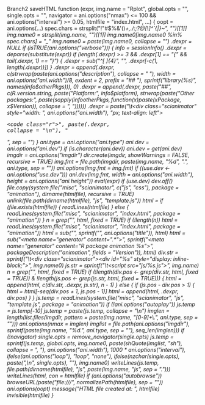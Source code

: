 Branch2
saveHTML
function (expr, img.name = "Rplot", global.opts = "", single.opts = "", 
    navigator = ani.options("nmax") <= 100 && ani.options("interval") >= 
        0.05, htmlfile = "index.html", ...) 
{
    oopt = ani.options(...)
    spec.chars = strsplit("!\"#$%&'()*+,./:;?@[\\]^`{|}~", "")[[1]]
    img.name0 = strsplit(img.name, "")[[1]]
    img.name0[img.name0 %in% spec.chars] = "_"
    img.name0 = paste(img.name0, collapse = "")
    .dexpr = NULL
    if (isTRUE(ani.options("verbose"))) {
        info = sessionInfo()
        .dexpr = deparse(substitute(expr))
        if (length(.dexpr) >= 3 && .dexpr[1] == "{" && tail(.dexpr, 
            1) == "}") {
            .dexpr = sub("^[ ]{4}", "", .dexpr[-c(1, length(.dexpr))])
        }
        .dexpr = append(.dexpr, c(strwrap(paste(ani.options("description"), 
            collapse = " "), width = ani.options("ani.width")/8, 
            exdent = 2, prefix = "## "), sprintf("library(%s)", 
            names(info$otherPkgs))), 0)
        .dexpr = append(.dexpr, paste("##", c(R.version.string, 
            paste("Platform:", info$platform), strwrap(paste("Other packages:", 
                paste(sapply(info$otherPkgs, function(x) paste(x$Package, 
                  x$Version)), collapse = ", "))))))
        .dexpr = paste("\t<div class=\"scianimator\" style=\"width: ", 
            ani.options("ani.width"), "px; text-align: left\"><pre><code class=\"r\">", 
            paste(.dexpr, collapse = "\n"), "</code></pre></div>", 
            sep = "")
    }
    ani.type = ani.options("ani.type")
    ani.dev = ani.options("ani.dev")
    if (is.character(ani.dev)) 
        ani.dev = get(ani.dev)
    imgdir = ani.options("imgdir")
    dir.create(imgdir, showWarnings = FALSE, recursive = TRUE)
    img.fmt = file.path(imgdir, paste(img.name, "%d", ".", ani.type, 
        sep = ""))
    ani.options(img.fmt = img.fmt)
    if ((use.dev <- ani.options("use.dev"))) 
        ani.dev(img.fmt, width = ani.options("ani.width"), height = ani.options("ani.height"))
    eval(expr)
    if (use.dev) 
        dev.off()
    file.copy(system.file("misc", "scianimator", c("js", "css"), 
        package = "animation"), dirname(htmlfile), recursive = TRUE)
    unlink(file.path(dirname(htmlfile), "js", "template.js"))
    html = if (file.exists(htmlfile)) {
        readLines(htmlfile)
    }
    else {
        readLines(system.file("misc", "scianimator", "index.html", 
            package = "animation"))
    }
    n = grep("<!-- highlight R code -->", html, fixed = TRUE)
    if (!length(n)) 
        html = readLines(system.file("misc", "scianimator", "index.html", 
            package = "animation"))
    html = sub("<title>.*</title>", sprintf("<title>%s</title>", 
        ani.options("title")), html)
    html = sub("<meta name=\"generator\" content=\".*\">", sprintf("<meta name=\"generator\" content=\"R package animation %s\">", 
        packageDescription("animation", fields = "Version")), 
        html)
    div.str = sprintf("\t<div class=\"scianimator\"><div id=\"%s\" style=\"display: inline-block;\"></div></div>", 
        img.name0)
    js.str = sprintf("\t<script src=\"js/%s.js\"></script>", 
        img.name)
    n = grep("<!-- highlight R code -->", html, fixed = TRUE)
    if (!length(div.pos <- grep(div.str, html, fixed = TRUE)) & 
        !length(js.pos <- grep(js.str, html, fixed = TRUE))) {
        html = append(html, c(div.str, .dexpr, js.str), n - 1)
    }
    else {
        if (js.pos - div.pos > 1) {
            html = html[-seq(div.pos + 1, js.pos - 1)]
            html = append(html, .dexpr, div.pos)
        }
    }
    js.temp = readLines(system.file("misc", "scianimator", "js", 
        "template.js", package = "animation"))
    if (!ani.options("autoplay")) 
        js.temp = js.temp[-10]
    js.temp = paste(js.temp, collapse = "\n")
    imglen = length(list.files(imgdir, pattern = paste(img.name, 
        "[0-9]+\\.", ani.type, sep = "")))
    ani.options(nmax = imglen)
    imglist = file.path(ani.options("imgdir"), sprintf(paste(img.name, 
        "%d.", ani.type, sep = ""), seq_len(imglen)))
    if (!navigator) 
        single.opts = remove_navigator(single.opts)
    js.temp = sprintf(js.temp, global.opts, img.name0, paste(shQuote(imglist, 
        "sh"), collapse = ", "), ani.options("ani.width"), 1000 * 
        ani.options("interval"), ifelse(ani.options("loop"), 
        "loop", "none"), ifelse(nzchar(single.opts), paste(",\n", 
        single.opts), ""), img.name0)
    writeLines(js.temp, file.path(dirname(htmlfile), "js", paste(img.name, 
        "js", sep = ".")))
    writeLines(html, con = htmlfile)
    if (ani.options("autobrowse")) 
        browseURL(paste("file:///", normalizePath(htmlfile), 
            sep = ""))
    ani.options(oopt)
    message("HTML file created at: ", htmlfile)
    invisible(htmlfile)
}